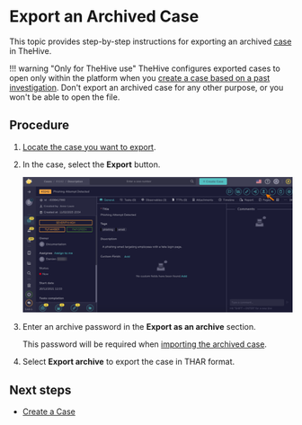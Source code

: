 # Export an Archived Case

<!-- md:license Gold --> <!-- md:license Platinum -->

This topic provides step-by-step instructions for exporting an archived [case](../cases/about-cases.md) in TheHive.

!!! warning "Only for TheHive use"
    TheHive configures exported cases to open only within the platform when you [create a case based on a past investigation](create-a-new-case.md#create-a-case-from-an-archived-case). Don't export an archived case for any other purpose, or you won't be able to open the file.

<h2>Procedure</h2>

1. [Locate the case you want to export](../cases/search-for-cases/find-a-case.md).

2. In the case, select the **Export** button.

    ![Export a case](/thehive/images/user-guides/analyst-corner/cases/export-a-case.png)

3. Enter an archive password in the **Export as an archive** section. 

    This password will be required when [importing the archived case](../cases/create-a-new-case.md#create-a-case-from-an-archived-case).

4. Select **Export archive** to export the case in THAR format.

<h2>Next steps</h2>

* [Create a Case](create-a-new-case.md#create-a-case-from-an-archived-case)
